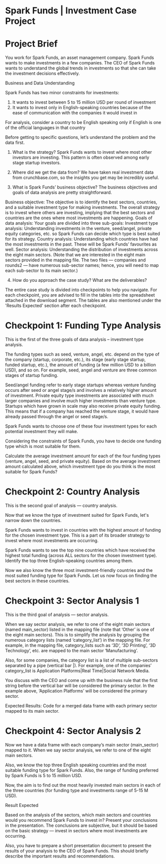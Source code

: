 # Spark Funds | Investment Case Project

# Project Brief

You work for Spark Funds, an asset management company. Spark Funds wants to make investments in a few companies. The CEO of Spark Funds wants to understand the global trends in investments so that she can take the investment decisions effectively.

Business and Data Understanding

Spark Funds has two minor constraints for investments:
1. It wants to invest between 5 to 15 million USD per round of investment
2. It wants to invest only in English-speaking countries because of the ease of communication with the companies it would invest in

For analysis, consider a country to be English speaking only if English is one of the official languages in that country

Before getting to specific questions, let’s understand the problem and the data first.

1. What is the strategy?
Spark Funds wants to invest where most other investors are investing. This pattern is often observed among early stage startup investors.

2. Where did we get the data from? 
We have taken real investment data from crunchbase.com, so the insights you get may be incredibly useful.

3. What is Spark Funds’ business objective?
The business objectives and goals of data analysis are pretty straightforward.

Business objective: The objective is to identify the best sectors, countries, and a suitable investment type for making investments. The overall strategy is to invest where others are investing, implying that the best sectors and countries are the ones where most investments are happening.
Goals of data analysis: Your goals are divided into three sub-goals:
Investment type analysis: Understanding investments in the venture, seed/angel, private equity categories, etc. so Spark Funds can decide which type is best suited for its strategy.
Country analysis: Understanding which countries have had the most investments in the past. These will be Spark Funds’ favourites as well.
Sector analysis: Understanding the distribution of investments across the eight main sectors. (Note that we are interested in the eight main sectors provided in the mapping file. The two files — companies and rounds2 — have numerous sub-sector names; hence, you will need to map each sub-sector to its main sector.)
 

4. How do you approach the case study? What are the deliverables?

The entire case study is divided into checkpoints to help you navigate. For each checkpoint, you are advised to fill in the tables into the spreadsheet attached in the download segment. The tables are also mentioned under the 'Results Expected' section after each checkpoint. 

# Checkpoint 1: Funding Type Analysis
This is the first of the three goals of data analysis – investment type analysis.

The funding types such as seed, venture, angel, etc. depend on the type of the company (startup, corporate, etc.), its stage (early stage startup, funded startup, etc.), the amount of funding (a few million USD to a billion USD), and so on. For example, seed, angel and venture are three common stages of startup funding.

  Seed/angel funding refer to early stage startups whereas venture funding occurs after seed or angel stage/s and involves a relatively higher amount of investment.
  Private equity type investments are associated with much larger companies and involve much higher investments than venture type. Startups which have grown in scale may also receive private equity funding. This means that if a company has reached the venture stage, it would have already passed through the angel or seed stage/s.
  
Spark Funds wants to choose one of these four investment types for each potential investment they will make.

Considering the constraints of Spark Funds, you have to decide one funding type which is most suitable for them.

Calculate the average investment amount for each of the four funding types (venture, angel, seed, and private equity).
Based on the average investment amount calculated above, which investment type do you think is the most suitable for Spark Funds?

# Checkpoint 2: Country Analysis
This is the second goal of analysis — country analysis.

Now that we know the type of investment suited for Spark Funds, let's narrow down the countries.

Spark Funds wants to invest in countries with the highest amount of funding for the chosen investment type. This is a part of its broader strategy to invest where most investments are occurring.

Spark Funds wants to see the top nine countries which have received the highest total funding (across ALL sectors for the chosen investment type). Identify the top three English-speaking countries among them.

Now we also know the three most investment-friendly countries and the most suited funding type for Spark Funds. Let us now focus on finding the best sectors in these countries.

# Checkpoint 3: Sector Analysis 1
This is the third goal of analysis — sector analysis.

When we say sector analysis, we refer to one of the eight main sectors (named main_sector) listed in the mapping file (note that ‘Other’ is one of the eight main sectors). This is to simplify the analysis by grouping the numerous category lists (named ‘category_list’) in the mapping file. For example, in the mapping file, category_lists such as ‘3D’, ‘3D Printing’, ‘3D Technology’, etc. are mapped to the main sector ‘Manufacturing’.

Also, for some companies, the category list is a list of multiple sub-sectors separated by a pipe (vertical bar |). For example, one of the companies’ category_list is Application Platforms|Real Time|Social Network Media.

You discuss with the CEO and come up with the business rule that the first string before the vertical bar will be considered the primary sector. In the example above, ‘Application Platforms’ will be considered the primary sector.

Expected Results: Code for a merged data frame with each primary sector mapped to its main sector.

# Checkpoint 4: Sector Analysis 2
Now we have a data frame with each company’s main sector (main_sector) mapped to it. When we say sector analysis, we refer to one of the eight main sectors.

Also, we know the top three English speaking countries and the most suitable funding type for Spark Funds. Also, the range of funding preferred by Spark Funds is 5 to 15 million USD.

Now, the aim is to find out the most heavily invested main sectors in each of the three countries (for funding type and investments range of 5-15 M USD).

Result Expected 

Based on the analysis of the sectors, which main sectors and countries would you recommend Spark Funds to invest in? Present your conclusions in the presentation. The conclusions are subjective, but it should be based on the basic strategy — invest in sectors where most investments are occurring. 

Also, you have to prepare a short presentation document to present the results of your analysis to the CEO of Spark Funds. This should briefly describe the important results and recommendations.
